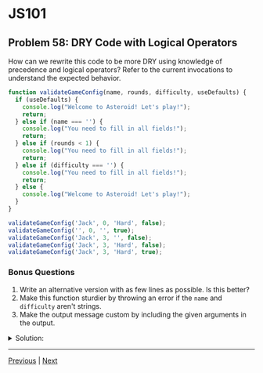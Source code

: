 # JS101
## Problem 58: DRY Code with Logical Operators

How can we rewrite this code to be more DRY using knowledge of precedence and logical operators? Refer to the current invocations to understand the expected behavior.

```js
function validateGameConfig(name, rounds, difficulty, useDefaults) {
  if (useDefaults) {
    console.log("Welcome to Asteroid! Let's play!");
    return;
  } else if (name === '') {
    console.log("You need to fill in all fields!");
    return;
  } else if (rounds < 1) {
    console.log("You need to fill in all fields!");
    return;
  } else if (difficulty === '') {
    console.log("You need to fill in all fields!");
    return;
  } else {
    console.log("Welcome to Asteroid! Let's play!");
  }
}

validateGameConfig('Jack', 0, 'Hard', false);
validateGameConfig('', 0, '', true);
validateGameConfig('Jack', 3, '', false);
validateGameConfig('Jack', 3, 'Hard', false);
validateGameConfig('Jack', 3, 'Hard', true);
```

### Bonus Questions
1. Write an alternative version with as few lines as possible. Is this better?
2. Make this function sturdier by throwing an error if the `name` and `difficulty` aren't strings.
3. Make the output message custom by including the given arguments in the output.

<details>
<summary>Solution:</summary>

```js
function validateGameConfig(name, rounds, difficulty, useDefaults) {
  if ((name === '' || rounds < 1 || difficulty === '') && !useDefaults) {
    console.log("You need to fill in all fields!");
  } else {
    console.log("Welcome to Asteroid! Let's play!");
  }
}
```

**Explanation:**
We combined the three validation checks using `||` (any one being true means invalid input), and added `&& !useDefaults` to bypass validation when using defaults.

**Bonus Questions:**

1. Most concise version:
```js
function validateGameConfig(name, rounds, difficulty, useDefaults) {
  console.log((name === '' || rounds < 1 || difficulty === '') && !useDefaults ?
    "You need to fill in all fields!" :
    "Welcome to Asteroid! Let's play!");
}
```
This is more concise but arguably less readable. The multi-line if/else version is probably better for maintainability.

2. With type checking:
```js
function validateGameConfig(name, rounds, difficulty, useDefaults) {
  if (typeof name !== 'string' || typeof difficulty !== 'string') {
    throw new Error('Name and difficulty must be strings');
  }
  
  if ((name === '' || rounds < 1 || difficulty === '') && !useDefaults) {
    console.log("You need to fill in all fields!");
  } else {
    console.log("Welcome to Asteroid! Let's play!");
  }
}
```

3. Custom message:
```js
function validateGameConfig(name, rounds, difficulty, useDefaults) {
  if ((name === '' || rounds < 1 || difficulty === '') && !useDefaults) {
    console.log("You need to fill in all fields!");
  } else {
    let message = useDefaults 
      ? "Welcome to Asteroid! Let's play with default settings!"
      : `Welcome to Asteroid, ${name}! Playing ${rounds} rounds on ${difficulty} difficulty!`;
    console.log(message);
  }
}
```

</details>

---

[Previous](057.md) | [Next](059.md)

